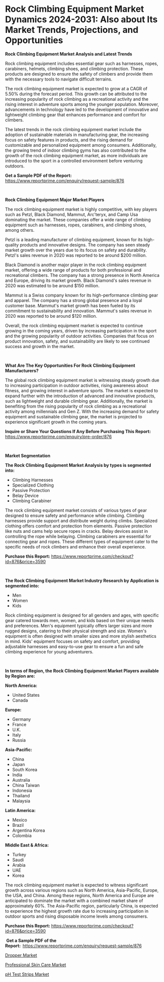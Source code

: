 <p><h1>Rock Climbing Equipment Market Dynamics 2024-2031: Also about Its Market Trends, Projections, and Opportunities</h1></p><p><strong>Rock Climbing Equipment Market Analysis and Latest Trends</strong></p>
<p><p>Rock climbing equipment includes essential gear such as harnesses, ropes, carabiners, helmets, climbing shoes, and climbing protection. These products are designed to ensure the safety of climbers and provide them with the necessary tools to navigate difficult terrains.</p><p>The rock climbing equipment market is expected to grow at a CAGR of 5.50% during the forecast period. This growth can be attributed to the increasing popularity of rock climbing as a recreational activity and the rising interest in adventure sports among the younger population. Moreover, advancements in technology have led to the development of innovative and lightweight climbing gear that enhances performance and comfort for climbers.</p><p>The latest trends in the rock climbing equipment market include the adoption of sustainable materials in manufacturing gear, the increasing focus on safety features in products, and the rising demand for customizable and personalized equipment among consumers. Additionally, the growing trend of indoor climbing gyms has also contributed to the growth of the rock climbing equipment market, as more individuals are introduced to the sport in a controlled environment before venturing outdoors.</p></p>
<p><strong>Get a Sample PDF of the Report:&nbsp;</strong> <a href="https://www.reportprime.com/enquiry/request-sample/876">https://www.reportprime.com/enquiry/request-sample/876</a></p>
<p>&nbsp;</p>
<p><strong>Rock Climbing Equipment Major Market Players</strong></p>
<p><p>The rock climbing equipment market is highly competitive, with key players such as Petzl, Black Diamond, Mammut, Arc'teryx, and Camp Usa dominating the market. These companies offer a wide range of climbing equipment such as harnesses, ropes, carabiners, and climbing shoes, among others.</p><p>Petzl is a leading manufacturer of climbing equipment, known for its high-quality products and innovative designs. The company has seen steady market growth over the years due to its focus on safety and durability. Petzl's sales revenue in 2020 was reported to be around $200 million.</p><p>Black Diamond is another major player in the rock climbing equipment market, offering a wide range of products for both professional and recreational climbers. The company has a strong presence in North America and Europe, driving its market growth. Black Diamond's sales revenue in 2020 was estimated to be around $150 million.</p><p>Mammut is a Swiss company known for its high-performance climbing gear and apparel. The company has a strong global presence and a loyal customer base. Mammut's market growth has been fueled by its commitment to sustainability and innovation. Mammut's sales revenue in 2020 was reported to be around $120 million.</p><p>Overall, the rock climbing equipment market is expected to continue growing in the coming years, driven by increasing participation in the sport and the growing popularity of outdoor activities. Companies that focus on product innovation, safety, and sustainability are likely to see continued success and growth in the market.</p></p>
<p>&nbsp;</p>
<p><strong>What Are The Key Opportunities For Rock Climbing Equipment Manufacturers?</strong></p>
<p><p>The global rock climbing equipment market is witnessing steady growth due to increasing participation in outdoor activities, rising awareness about fitness, and growing interest in adventure sports. The market is expected to expand further with the introduction of advanced and innovative products, such as lightweight and durable climbing gear. Additionally, the market is benefiting from the rising popularity of rock climbing as a recreational activity among millennials and Gen Z. With the increasing demand for safety equipment and sustainable climbing gear, the market is projected to experience significant growth in the coming years.</p></p>
<p><strong>Inquire or Share Your Questions If Any Before Purchasing This Report:</strong> <a href="https://www.reportprime.com/enquiry/pre-order/876">https://www.reportprime.com/enquiry/pre-order/876</a></p>
<p>&nbsp;</p>
<p><strong>Market Segmentation</strong></p>
<p><strong>The Rock Climbing Equipment Market Analysis by types is segmented into:</strong></p>
<p><ul><li>Climbing Harnesses</li><li>Specialized Clothing</li><li>Passive Protection</li><li>Belay Device</li><li>Climbing Carabiner</li></ul></p>
<p><p>The rock climbing equipment market consists of various types of gear designed to ensure safety and performance while climbing. Climbing harnesses provide support and distribute weight during climbs. Specialized clothing offers comfort and protection from elements. Passive protection like nuts and cams help secure ropes in cracks. Belay devices assist in controlling the rope while belaying. Climbing carabiners are essential for connecting gear and ropes. These different types of equipment cater to the specific needs of rock climbers and enhance their overall experience.</p></p>
<p><strong>Purchase this Report:&nbsp;</strong><a href="https://www.reportprime.com/checkout?id=876&price=3590">https://www.reportprime.com/checkout?id=876&price=3590</a></p>
<p>&nbsp;</p>
<p><strong>The Rock Climbing Equipment Market Industry Research by Application is segmented into:</strong></p>
<p><ul><li>Men</li><li>Women</li><li>Kids</li></ul></p>
<p><p>Rock climbing equipment is designed for all genders and ages, with specific gear catered towards men, women, and kids based on their unique needs and preferences. Men's equipment typically offers larger sizes and more rugged designs, catering to their physical strength and size. Women's equipment is often designed with smaller sizes and more stylish aesthetics in mind. Kids' equipment focuses on safety and comfort, providing adjustable harnesses and easy-to-use gear to ensure a fun and safe climbing experience for young adventurers.</p></p>
<p>&nbsp;</p>
<p><strong>In terms of Region, the Rock Climbing Equipment Market Players available by Region are:</strong></p>
<p>
    <p> <strong> North America: </strong>
        <ul>
            <li>United States</li>
            <li>Canada</li>
        </ul>
        </p> 
    <p> <strong> Europe: </strong>
        <ul>
            <li>Germany</li>
            <li>France</li>
            <li>U.K.</li>
            <li>Italy</li>
            <li>Russia</li>
        </ul>
        </p> 
    <p> <strong> Asia-Pacific: </strong>
        <ul>
            <li>China</li>
            <li>Japan</li>
            <li>South Korea</li>
            <li>India</li>
            <li>Australia</li>
            <li>China Taiwan</li>
            <li>Indonesia</li>
            <li>Thailand</li>
            <li>Malaysia</li>
        </ul>
        </p> 
    <p> <strong> Latin America: </strong>
        <ul>
            <li>Mexico</li>
            <li>Brazil</li>
            <li>Argentina Korea</li>
            <li>Colombia</li>
        </ul>
        </p> 
    <p> <strong> Middle East & Africa: </strong>
        <ul>
            <li>Turkey</li>
            <li>Saudi</li>
            <li>Arabia</li>
            <li>UAE</li>
            <li>Korea</li>
        </ul>
    </p>
    </p>
<p><p>The rock climbing equipment market is expected to witness significant growth across various regions such as North America, Asia-Pacific, Europe, the USA, and China. Among these regions, North America and Europe are anticipated to dominate the market with a combined market share of approximately 60%. The Asia-Pacific region, particularly China, is expected to experience the highest growth rate due to increasing participation in outdoor sports and rising disposable income levels among consumers.</p></p>
<p><strong>Purchase this Report: </strong><a href="https://www.reportprime.com/checkout?id=876&price=3590">https://www.reportprime.com/checkout?id=876&price=3590</a></p>
<p>&nbsp;<strong>Get a Sample PDF of the Report:&nbsp;&nbsp;</strong><a href="https://www.reportprime.com/enquiry/request-sample/876">https://www.reportprime.com/enquiry/request-sample/876</a></p>
<p><strong></strong></p>
<p><p><a href="https://github.com/dimitrishawkinswaynenp91rgz/Market-Research-Report-List-1/blob/main/dropper-market.md">Dropper Market</a></p><p><a href="https://github.com/danielneavesallisons03mba/Market-Research-Report-List-1/blob/main/professional-skin-care-market.md">Professional Skin Care Market</a></p><p><a href="https://github.com/changoleonlaverguenzanoexiste/Market-Research-Report-List-2/blob/main/ph-test-strips-market.md">pH Test Strips Market</a></p></p>